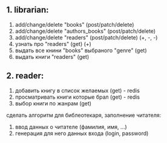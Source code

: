 ## 1. librarian:
1) add/change/delete "books" (post/patch/delete)
2) add/change/delete "authors_books" (post/patch/delete)
3) add/change/delete "readers" (post/patch/delete) (+, -, -)
4) узнать про "readers" (get) (+)
5) выдать все книни "books" выбраного "genre" (get)
6) выдать книги "readers" (get)

## 2. reader:
1) добавить книгу в список желаемых (get) - redis
2) просматривать книги которые брал (get) - redis
3) выбор книги по жанрам (get)



сделать алгоритм для библеотекаря, заполнение читателя:
1) ввод данных о читателе (фамилия, имя, ...)
2) генерация для него данных входа (login, password)